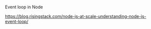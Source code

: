 Event loop in Node

https://blog.risingstack.com/node-js-at-scale-understanding-node-js-event-loop/
